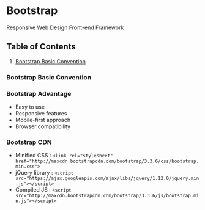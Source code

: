 # **Bootstrap**
Responsive Web Design Front-end Framework


## Table of Contents
1. [Bootstrap Basic Convention](#Bootstrap-Basic-Convention)


### Bootstrap Basic Convention


### Bootstrap Advantage

- Easy to use
- Responsive features
- Mobile-first approach
- Browser compatibility






### Bootstrap CDN

- Minified CSS : `<link rel="stylesheet" href="http://maxcdn.bootstrapcdn.com/bootstrap/3.3.6/css/bootstrap.min.css">`
- jQuery library : `<script src="https://ajax.googleapis.com/ajax/libs/jquery/1.12.0/jquery.min.js"></script>`
- Compiled JS : `<script src="http://maxcdn.bootstrapcdn.com/bootstrap/3.3.6/js/bootstrap.min.js"></script>`
